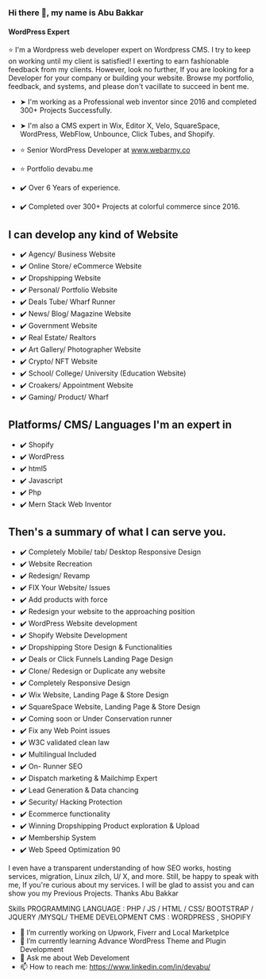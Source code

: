 ### Hi there 👋, my name is Abu Bakkar
#### WordPress Expert

⭐ I'm a Wordpress web developer expert on Wordpress CMS. I try to keep on working until my client is satisfied! I exerting to earn fashionable feedback from my clients. However, look no further, If you are looking for a Developer for your company or building your website. Browse my portfolio, feedback, and systems, and please don't vacillate to succeed in bent me.
* ➤ I'm working as a Professional web inventor since 2016 and completed 300+ Projects Successfully.
* ➤ I'm also a CMS expert in Wix, Editor X, Velo, SquareSpace, WordPress, WebFlow, Unbounce, Click Tubes, and Shopify. 

* ⭐ Senior WordPress Developer at www.webarmy.co
* ⭐ Portfolio devabu.me
* ✔️ Over 6 Years of experience.
* ✔️ Completed over 300+  Projects at colorful commerce since 2016.


I can develop any kind of Website
----------------------------------------------
* ✔️ Agency/ Business Website
* ✔️ Online Store/ eCommerce Website
* ✔️ Dropshipping Website
* ✔️ Personal/ Portfolio Website
* ✔️ Deals Tube/ Wharf Runner
* ✔️ News/ Blog/ Magazine Website
* ✔️ Government Website
* ✔️ Real Estate/ Realtors
* ✔️ Art Gallery/ Photographer Website
* ✔️ Crypto/ NFT Website
* ✔️ School/ College/ University (Education Website)
* ✔️ Croakers/ Appointment Website
* ✔️ Gaming/ Product/ Wharf

Platforms/ CMS/ Languages I'm an expert in
---------------------------------------------------
* ✔️ Shopify
* ✔️ WordPress
* ✔️ html5
* ✔️ Javascript
* ✔️ Php
* ✔️ Mern Stack Web Inventor


Then's a summary of what I can serve you.
------------------------------------------------------
* ✔️ Completely Mobile/ tab/ Desktop Responsive Design
* ✔️ Website Recreation
* ✔️ Redesign/ Revamp
* ✔️ FIX Your Website/ Issues
* ✔️ Add products with force
* ✔️ Redesign your website to the approaching position
* ✔️ WordPress Website development
* ✔️ Shopify Website Development
* ✔️ Dropshipping Store Design & Functionalities
* ✔️ Deals or Click Funnels Landing Page Design
* ✔️ Clone/ Redesign or Duplicate any website
* ✔️ Completely Responsive Design
* ✔️ Wix Website, Landing Page & Store Design
* ✔️ SquareSpace Website, Landing Page & Store Design
* ✔️ Coming soon or Under Conservation runner
* ✔️ Fix any Web Point issues
* ✔️ W3C validated clean law
* ✔️ Multilingual Included
* ✔️ On- Runner SEO
* ✔️ Dispatch marketing & Mailchimp Expert
* ✔️ Lead Generation & Data chancing
* ✔️ Security/ Hacking Protection
* ✔️ Ecommerce functionality
* ✔️ Winning Dropshipping Product exploration & Upload
* ✔️ Membership System
* ✔️ Web Speed Optimization 90

I even have a transparent understanding of how SEO works, hosting services, migration, Linux zilch, U/ X, and more.
Still, be happy to speak with me, If you're curious about my services. I will be glad to assist you and can show you my Previous Projects.
Thanks
Abu Bakkar 

Skills
PROGRAMMING LANGUAGE : PHP / JS / HTML / CSS/ BOOTSTRAP / JQUERY /MYSQL/ THEME DEVELOPMENT 
CMS : WORDPRESS , SHOPIFY 


- 🔭 I’m currently working on Upwork, Fiverr and Local Marketplce 
- 🌱 I’m currently learning Advance WordPress Theme and Plugin Development 
- 💬 Ask me about Web Develoment 
- 📫 How to reach me: https://www.linkedin.com/in/devabu/




